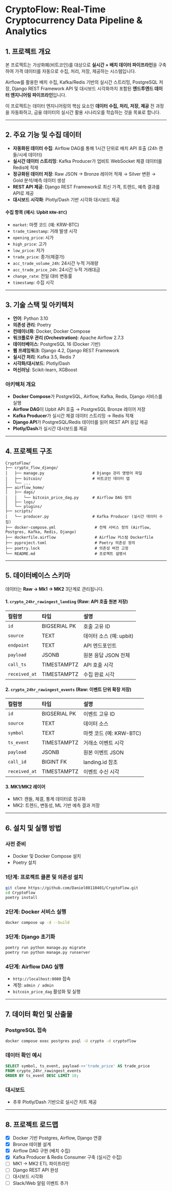 # CryptoFlow: Real-Time Cryptocurrency Data Pipeline & Analytics

## 1. 프로젝트 개요

본 프로젝트는 가상화폐(비트코인)를 대상으로 **실시간 + 배치 데이터 파이프라인**을 구축하여 가격 데이터를 자동으로 수집, 처리, 저장, 제공하는 시스템입니다.

Airflow를 활용한 배치 수집, Kafka/Redis 기반의 실시간 스트리밍, PostgreSQL 저장, Django REST Framework API 및 대시보드 시각화까지 포함된 **엔드투엔드 데이터 엔지니어링 파이프라인**입니다.

이 프로젝트는 데이터 엔지니어링의 핵심 요소인 **데이터 수집, 처리, 저장, 제공** 전 과정을 자동화하고, 금융 데이터의 실시간 활용 시나리오를 학습하는 것을 목표로 합니다.

---

## 2. 주요 기능 및 수집 데이터

* **자동화된 데이터 수집**: Airflow DAG를 통해 1시간 단위로 배치 API 호출 (24h 캔들/시세 데이터)
* **실시간 데이터 스트리밍**: Kafka Producer가 업비트 WebSocket 체결 데이터를 Redis에 적재
* **정규화된 데이터 저장**: Raw JSON → Bronze 레이어 적재 → Silver 변환 → Gold 분석/예측 데이터 생성
* **REST API 제공**: Django REST Framework로 최신 가격, 트렌드, 예측 결과를 API로 제공
* **대시보드 시각화**: Plotly/Dash 기반 시각화 대시보드 제공

#### 수집 항목 (예시: Upbit `KRW-BTC`)

* `market`: 마켓 코드 (예: KRW-BTC)
* `trade_timestamp`: 거래 발생 시각
* `opening_price`: 시가
* `high_price`: 고가
* `low_price`: 저가
* `trade_price`: 종가(체결가)
* `acc_trade_volume_24h`: 24시간 누적 거래량
* `acc_trade_price_24h`: 24시간 누적 거래대금
* `change_rate`: 전일 대비 변동률
* `timestamp`: 수집 시각

---

## 3. 기술 스택 및 아키텍처

* **언어**: Python 3.10
* **의존성 관리**: Poetry
* **컨테이너화**: Docker, Docker Compose
* **워크플로우 관리 (Orchestration)**: Apache Airflow 2.7.3
* **데이터베이스**: PostgreSQL 16 (Docker 기반)
* **웹 프레임워크**: Django 4.2, Django REST Framework
* **실시간 처리**: Kafka 3.5, Redis 7
* **시각화/대시보드**: Plotly/Dash
* **머신러닝**: Scikit-learn, XGBoost

### 아키텍처 개요

* **Docker Compose**가 PostgreSQL, Airflow, Kafka, Redis, Django 서비스를 실행
* **Airflow DAG**이 Upbit API 호출 → PostgreSQL Bronze 레이어 저장
* **Kafka Producer**가 실시간 체결 데이터 스트리밍 → Redis 적재
* **Django API**가 PostgreSQL/Redis 데이터를 읽어 REST API 응답 제공
* **Plotly/Dash**가 실시간 대시보드를 제공

---

## 4. 프로젝트 구조

```
CryptoFlow/
├── crypto_flow_django/
│   ├── manage.py                     # Django 관리 명령어 파일
│   ├── bitcoin/                      # 비트코인 데이터 앱
│   └── ...
├── airflow_home/
│   ├── dags/
│   │   └── bitcoin_price_dag.py      # Airflow DAG 정의
│   ├── logs/
│   └── plugins/
├── scripts/
│   └── producer.py                   # Kafka Producer (실시간 데이터 수집)
├── docker-compose.yml                 # 전체 서비스 정의 (Airflow, Postgres, Kafka, Redis, Django)
├── dockerfile.airflow                 # Airflow 커스텀 Dockerfile
├── pyproject.toml                     # Poetry 의존성 정의
├── poetry.lock                        # 의존성 버전 고정
└── README.md                          # 프로젝트 설명서
```

---

## 5. 데이터베이스 스키마

데이터는 **Raw → Mk1 → MK2** 3단계로 관리됩니다.

#### 1. `crypto_24hr_rawingest_landing` (Raw: API 호출 원본 저장)

| 컬럼명           | 타입           | 설명                |
| :------------ | :----------- | :---------------- |
| `id`          | BIGSERIAL PK | 호출 고유 ID          |
| `source`      | TEXT         | 데이터 소스 (예: upbit) |
| `endpoint`    | TEXT         | API 엔드포인트         |
| `payload`     | JSONB        | 원본 응답 JSON 전체     |
| `call_ts`     | TIMESTAMPTZ  | API 호출 시각         |
| `received_at` | TIMESTAMPTZ  | 수집 완료 시각          |

#### 2. `crypto_24hr_rawingest_events` (Raw: 이벤트 단위 확장 저장)

| 컬럼명           | 타입           | 설명                 |
| :------------ | :----------- | :----------------- |
| `id`          | BIGSERIAL PK | 이벤트 고유 ID          |
| `source`      | TEXT         | 데이터 소스             |
| `symbol`      | TEXT         | 마켓 코드 (예: KRW-BTC) |
| `ts_event`    | TIMESTAMPTZ  | 거래소 이벤트 시각         |
| `payload`     | JSONB        | 원본 이벤트 JSON        |
| `call_id`     | BIGINT FK    | landing.id 참조      |
| `received_at` | TIMESTAMPTZ  | 이벤트 수신 시각          |

#### 3. MK1/MK2 레이어

* MK1: 캔들, 체결, 통계 데이터로 정규화
* MK2: 트렌드, 변동성, ML 기반 예측 결과 저장

---

## 6. 설치 및 실행 방법

### 사전 준비

* Docker 및 Docker Compose 설치
* Poetry 설치

### 1단계: 프로젝트 클론 및 의존성 설치

```bash
git clone https://github.com/Daniel08110401/CryptoFlow.git
cd CryptoFlow
poetry install
```

### 2단계: Docker 서비스 실행

```bash
docker compose up -d --build
```

### 3단계: Django 초기화

```bash
poetry run python manage.py migrate
poetry run python manage.py runserver
```

### 4단계: Airflow DAG 실행

* `http://localhost:8080` 접속
* 계정: `admin / admin`
* `bitcoin_price_dag` 활성화 및 실행

---

## 7. 데이터 확인 및 산출물

### PostgreSQL 접속

```bash
docker compose exec postgres psql -U crypto -d cryptoflow
```

### 데이터 확인 예시

```sql
SELECT symbol, ts_event, payload->>'trade_price' AS trade_price
FROM crypto_24hr_rawingest_events
ORDER BY ts_event DESC LIMIT 10;
```

### 대시보드

* 추후 Plotly/Dash 기반으로 실시간 차트 제공

---

## 8. 프로젝트 로드맵

* [x] Docker 기반 Postgres, Airflow, Django 연결
* [x] Bronze 테이블 설계
* [x] Airflow DAG 구현 (배치 수집)
* [x] Kafka Producer & Redis Consumer 구축 (실시간 수집)
* [ ] MK1 → MK2 ETL 파이프라인
* [ ] Django REST API 완성
* [ ] 대시보드 시각화
* [ ] Slack/Web 알림 이벤트 추가

